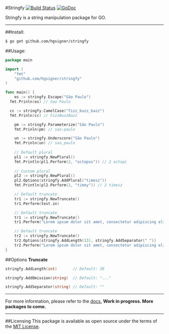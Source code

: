 #Stringfy [![Build Status](https://travis-ci.org/hgsigner/stringfy.svg?branch=master)](https://travis-ci.org/hgsigner/stringfy) [![GoDoc](https://godoc.org/github.com/hgsigner/stringfy?status.svg)](https://godoc.org/github.com/hgsigner/stringfy)

Stringfy is a string manipulation package for GO.
- - -

##Install:

```bash
$ go get github.com/hgsigner/stringfy
```

##Usage:

```go
package main

import (
  	"fmt"
	"github.com/hgsigner/stringfy"
)

func main() {
	es := stringfy.Escape("São Paulo")
  fmt.Prinln(es) // Sao Paulo

  cc := stringfy.CamelCase("fizz_buzz_bazz")
  fmt.Prinln(cc) // FizzBuzzBazz

	pm := stringfy.Parameterize("São Paulo")
 	fmt.Prinln(pm) // sao-paulo

 	un := stringfy.Underscore("São Paulo")
 	fmt.Prinln(un) // sao_paulo
 	
 	// Default plural
	pl1 := stringfy.NewPlural()
 	fmt.Println(pl1.Perform(2, "octopus")) // 2 octopi
 	
 	// Custom plural
 	pl2 := stringfy.NewPlural()
 	pl2.Options(stringfy.AddPlural("timesz"))
 	fmt.Println(pl2.Perform(2, "timey")) // 2 timesz

 	// Default truncate
 	tr1 := stringfy.NewTruncate()
 	tr1.Perform(test.in)

 	// Default truncate
 	tr1 := stringfy.NewTruncate()
 	tr1.Perform("Lorem ipsum dolor sit amet, consectetur adipiscing elit.") // Lorem ipsum dolor sit amet,...

 	// Default truncate
 	tr2 := stringfy.NewTruncate()
 	tr2.Options(stringfy.AddLength(13), stringfy.AddSeparator(" "))
 	tr2.Perform("Lorem ipsum dolor sit amet, consectetur adipiscing elit.") // Lorem ipsum...
}
```

##Options
**Truncate**

```go
stringfy.AddLength(int)       // Default: 30

stringfy.AddOmission(string)  // Default: "..."

stringfy.AddSeparator(string) // Default: ""
```

- - -
For more information, please refer to the [docs.](https://godoc.org/github.com/hgsigner/stringfy) **Work in progress. More packages to come.**
- - -
##Licensing
This package is available as open source under the terms of the [MIT License](http://opensource.org/licenses/MIT).
